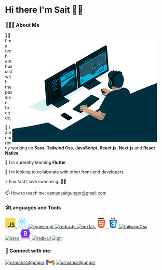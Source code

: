 # Hi there I'm Sait 🙋‍♂️ 
### 👨🏻‍💻  About Me

<img src="https://github.com/saitgungor/saitgungor/blob/main/readme.gif" align="right" > 

🧑‍💻 I'm a tech enthusiast with the passion to code.

🔭 I am currently working on **Sass**, **Tailwind Css**, **JavaScript**, **React.js**, **Next.js** and **React Native**.

🌱 I’m currently learning **Flutter**

👯 I’m looking to collaborate with other front-end developers 

⚡ Fun fact:I love swimming. 🏊‍♂️ 

📫 How to reach me: osmansaitgungor@gmail.com
### 🛠Languages and Tools 

<a target="_blank" href="https://www.javascript.com/" rel="nofollow"> <img src="https://raw.githubusercontent.com/devicons/devicon/master/icons/javascript/javascript-original.svg" alt="javascript" width="35" height="35" style="max-width: 100%;"> </a>
<a target="_blank" href="https://reactjs.org/" rel="nofollow"> <img src="https://raw.githubusercontent.com/devicons/devicon/master/icons/react/react-original-wordmark.svg" alt="react" width="35" height="35" style="max-width: 100%;"> </a>
<a target="_blank" href="https://www.typescriptlang.org/" rel="nofollow"> <img src="https://upload.wikimedia.org/wikipedia/commons/4/4c/Typescript_logo_2020.svg" alt="typescript" width="35" height="35" style="max-width: 100%;"> </a>
<a target="_blank" href="https://redux.js.org/" rel="nofollow"> <img src="https://upload.wikimedia.org/wikipedia/commons/4/49/Redux.png" alt="reduxJs" width="45" height="35" style="max-width: 100%;"> </a>
<a target="_blank" href="https://nextjs.org/" rel="nofollow"> <img src="https://upload.wikimedia.org/wikipedia/commons/8/8e/Nextjs-logo.svg" alt="nextJs" width="35" height="35" style="max-width: 100%;"> </a>
<a target="_blank" href="https://www.w3schools.com/html/" rel="nofollow"> <img src="https://raw.githubusercontent.com/devicons/devicon/master/icons/html5/html5-original-wordmark.svg" alt="html5" width="35" height="35" style="max-width: 100%;"> </a>
<a target="_blank" href="https://www.w3schools.com/css/" rel="nofollow"> <img src="https://raw.githubusercontent.com/devicons/devicon/master/icons/css3/css3-original-wordmark.svg" alt="css3" width="35" height="35" style="max-width: 100%;"> </a>
<a target="_blank" href="https://tailwindcss.com/" rel="nofollow"> <img src="https://upload.wikimedia.org/wikipedia/commons/d/d5/Tailwind_CSS_Logo.svg" alt="tailwindCss" width="35" height="35" style="max-width: 100%;"> </a>
<a target="_blank" href="https://sass-lang.com/" rel="nofollow"> <img src="https://upload.wikimedia.org/wikipedia/commons/9/96/Sass_Logo_Color.svg" alt="sass" width="35" height="35" style="max-width: 100%;"> </a>
<a target="_blank" href="https://getbootstrap.com" rel="nofollow"> <img src="https://raw.githubusercontent.com/devicons/devicon/master/icons/bootstrap/bootstrap-plain-wordmark.svg" alt="bootstrap" width="35" height="35" style="max-width: 100%;"> </a>
<a target="_blank" href="https://www.radix-ui.com/" rel="nofollow"> <img src="https://avatars.githubusercontent.com/u/75042455?s=200&v=4" alt="radixUi" width="35" height="35" style="max-width: 100%;"> </a>
<a target="_blank" href="https://git-scm.com/" rel="nofollow"> <img src="https://camo.githubusercontent.com/fbfcb9e3dc648adc93bef37c718db16c52f617ad055a26de6dc3c21865c3321d/68747470733a2f2f7777772e766563746f726c6f676f2e7a6f6e652f6c6f676f732f6769742d73636d2f6769742d73636d2d69636f6e2e737667" alt="git" width="35" height="35" data-canonical-src="https://github.com/saitgungor/saitgungor/blob/main/git-icon.png" style="max-width: 100%;"> </a>


### 📩 Connect with me:

<a href="https://www.linkedin.com/in/osmansaitgungor/" rel="nofollow"> <img align="center" src="https://raw.githubusercontent.com/rahuldkjain/github-profile-readme-generator/master/src/images/icons/Social/linked-in-alt.svg" alt="osmansaitgungor" height="25" width="30" style="max-width: 100%;"> </a> 
<a href="mailto:osmansaitgungor@gmail.com" rel="nofollow"> <img align="center" src="https://raw.githubusercontent.com/github/explore/8f19e4dbbf13418dc1b1d58bb265953553c15a46/topics/gmail/gmail.png" alt="osmansaitgungor" height="25" width="30" style="max-width: 100%;"> </a>
<a href="https://www.hackerrank.com/osmansaitgungor" rel="nofollow"> <img align="center" src="https://raw.githubusercontent.com/rahuldkjain/github-profile-readme-generator/master/src/images/icons/Social/hackerrank.svg" alt="osmansaitgungor" height="25" width="30" style="max-width: 100%;"> </a> 


<!-- **saitgungor/saitgungor** is a ✨ _special_ ✨ repository because its `README.md` (this file) appears on your GitHub profile. Here are some ideas to get you started: - 🔭 I’m currently working on ... - 🌱 I’m currently learning ... - 👯 I’m looking to collaborate on ... - 🤔 I’m looking for help with ... - 💬 Ask me about ... - 📫 How to reach me: ... - 😄 Pronouns: ... - ⚡ Fun fact: ...
